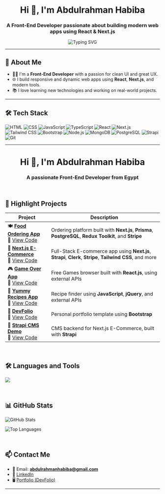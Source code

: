 <h1 align="center">Hi 👋, I'm Abdulrahman Habiba</h1>
<h3 align="center">A Front-End Developer passionate about building modern web apps using React & Next.js</h3>

<p align="center">
  <img src="https://readme-typing-svg.herokuapp.com?font=Fira+Code&size=20&duration=2000&pause=1000&center=true&vCenter=true&width=435&lines=Front-End+Developer;React+%7C+Next.js+%7C+Tailwind+Lover;Let's+build+something+great!🚀" alt="Typing SVG" />
</p>

---

## 🚀 About Me

- 🧑‍💻 I'm a **Front-End Developer** with a passion for clean UI and great UX.
- 🌐 I build responsive and dynamic web apps using **React**, **Next.js**, and modern tools.
- 📚 I love learning new technologies and working on real-world projects.

---

## 🛠️ Tech Stack

![HTML](https://img.shields.io/badge/-HTML5-E34F26?logo=html5&logoColor=white&style=flat)
![CSS](https://img.shields.io/badge/-CSS3-1572B6?logo=css3&logoColor=white&style=flat)
![JavaScript](https://img.shields.io/badge/-JavaScript-F7DF1E?logo=javascript&logoColor=black&style=flat)
![TypeScript](https://img.shields.io/badge/-TypeScript-3178C6?logo=typescript&logoColor=white&style=flat)
![React](https://img.shields.io/badge/-React-61DAFB?logo=react&logoColor=black&style=flat)
![Next.js](https://img.shields.io/badge/-Next.js-000000?logo=next.js&logoColor=white&style=flat)
![Tailwind CSS](https://img.shields.io/badge/-Tailwind-06B6D4?logo=tailwind-css&logoColor=white&style=flat)
![Bootstrap](https://img.shields.io/badge/-Bootstrap-7952B3?logo=bootstrap&logoColor=white&style=flat)
![Node.js](https://img.shields.io/badge/-Node.js-339933?logo=node.js&logoColor=white&style=flat)
![MongoDB](https://img.shields.io/badge/-MongoDB-47A248?logo=mongodb&logoColor=white&style=flat)
![PostgreSQL](https://img.shields.io/badge/-PostgreSQL-4169E1?logo=postgresql&logoColor=white&style=flat)
![Strapi](https://img.shields.io/badge/-Strapi-2E7EEA?logo=strapi&logoColor=white&style=flat)
![Git](https://img.shields.io/badge/-Git-F05032?logo=git&logoColor=white&style=flat)

---
<h1 align="center">Hi 👋, I'm Abdulrahman Habiba</h1>
<h3 align="center">A passionate Front-End Developer from Egypt</h3>

<br>

## 💼 Highlight Projects

| Project | Description |
|--------|-------------|
| 🍽️ [**Food Ordering App**](https://food-ordering-app-six-lake.vercel.app/) <br> 🔗 [View Code](https://github.com/AbdulrahmanHabiba/food-ordering-app) | Ordering platform built with **Next.js**, **Prisma**, **PostgreSQL**, **Redux Toolkit**, and **Stripe** |
| 🛒 [**Next.js E-Commerce**](https://next-js-ecommerce-theta-five.vercel.app/) <br> 🔗 [View Code](https://github.com/AbdulrahmanHabiba/next-js-ecommerce) | Full-Stack E-commerce app using **Next.js**, **Strapi**, **Clerk**, **Stripe**, **Tailwind CSS**, and more |
| 🎮 [**Game Over App**](https://game-over-omega.vercel.app/) <br> 🔗 [View Code](https://github.com/AbdulrahmanHabiba/Game_Over-React_code) | Free Games browser built with **React.js**, using external APIs |
| 🍔 [**Yummy Recipes App**](https://yummy2024.vercel.app/) <br> 🔗 [View Code](https://github.com/AbdulrahmanHabiba/yummy2024) | Recipe finder using **JavaScript**, **jQuery**, and external APIs |
| 💼 [**DevFolio**](https://abdulrahmanhabiba.github.io/DevFolio/) <br> 🔗 [View Code](https://github.com/AbdulrahmanHabiba/DevFolio) | Personal portfolio template using **Bootstrap** |
| 🔧 [**Strapi CMS Demo**](https://strapi-ecommerce-production-f8fb.up.railway.app/) <br> 🔗 [View Code](https://github.com/AbdulrahmanHabiba/strapi-ecommerce) | CMS backend for Next.js E-Commerce, built with **Strapi** |

<br>

## 🛠️ Languages and Tools

<p align="left">
  <img src="https://skillicons.dev/icons?i=html,css,js,ts,react,nextjs,nodejs,tailwind,bootstrap,redux,postgresql,mongodb,git,figma,vercel" />
</p>

<br>

## 📊 GitHub Stats

<p align="left">
  <img src="https://github-readme-stats.vercel.app/api?username=AbdulrahmanHabiba&show_icons=true&theme=radical" alt="GitHub Stats" />
</p>
<p align="left">
  <img src="https://github-readme-stats.vercel.app/api/top-langs/?username=AbdulrahmanHabiba&layout=compact&theme=radical" alt="Top Languages" />
</p>

<br>

## 📫 Contact Me

- 📧 Email: **abdulrahmanhabiba@gmail.com**
- 💼 [LinkedIn](https://www.linkedin.com/in/abdulrahman-habiba-b6a34921a/)
- 🖥️ [Portfolio (DevFolio)](https://abdulrahmanhabiba.github.io/DevFolio/)

---

